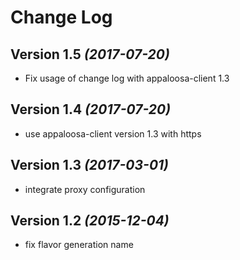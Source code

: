 Change Log
==========


Version 1.5 *(2017-07-20)*
----------------------------

* Fix usage of change log with appaloosa-client 1.3

Version 1.4 *(2017-07-20)*
----------------------------

* use appaloosa-client version 1.3 with https

Version 1.3 *(2017-03-01)*
----------------------------

* integrate proxy configuration

Version 1.2 *(2015-12-04)*
----------------------------

* fix flavor generation name